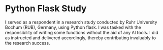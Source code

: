 # Python Flask Study

I served as a respondent in a research study conducted by Ruhr University Bochum (RUB), Germany, using Python flask. I was tasked with the responsibility of writing some functions without the aid of any AI tools. I did as instructed and delivered accordingly, thereby contributing invaluably to the research success. 